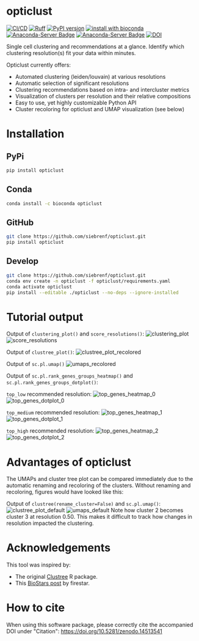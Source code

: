 # opticlust

[![CI/CD](https://github.com/siebrenf/opticlust/actions/workflows/ci-cd.yml/badge.svg)](https://github.com/siebrenf/opticlust/actions/actions/workflows/ci-cd.yml)
[![Ruff](https://img.shields.io/endpoint?url=https://raw.githubusercontent.com/astral-sh/ruff/main/assets/badge/v2.json)](https://github.com/astral-sh/ruff)
[![PyPI version](https://badge.fury.io/py/opticlust.svg)](https://badge.fury.io/py/opticlust)
[![install with bioconda](https://img.shields.io/badge/install%20with-bioconda-brightgreen.svg?style=flat)](http://bioconda.github.io/recipes/opticlust/README.html)
[![Anaconda-Server Badge](https://anaconda.org/bioconda/opticlust/badges/version.svg)](https://anaconda.org/bioconda/opticlust)
[![Anaconda-Server Badge](https://anaconda.org/bioconda/opticlust/badges/downloads.svg)](https://anaconda.org/bioconda/opticlust)
[![DOI](https://zenodo.org/badge/DOI/10.5281/zenodo.14513541.svg)](https://doi.org/10.5281/zenodo.14513541)

Single cell clustering and recommendations at a glance. 
Identify which clustering resolution(s) fit your data within minutes.

Opticlust currently offers:
  - Automated clustering (leiden/louvain) at various resolutions
  - Automatic selection of significant resolutions
  - Clustering recommendations based on intra- and intercluster metrics
  - Visualization of clusters per resolution and their relative compositions 
  - Easy to use, yet highly customizable Python API
  - Cluster recoloring for opticlust and UMAP visualization (see below)


# Installation

## PyPi

```sh
pip install opticlust
```

## Conda

```sh
conda install -c bioconda opticlust
```

## GitHub

```sh
git clone https://github.com/siebrenf/opticlust.git
pip install opticlust
```

## Develop

```sh
git clone https://github.com/siebrenf/opticlust.git
conda env create -n opticlust -f opticlust/requirements.yaml
conda activate opticlust
pip install --editable ./opticlust --no-deps --ignore-installed
```


# Tutorial output

Output of `clustering_plot()` and `score_resolutions()`:
![clustering_plot](imgs/clustering_plot.png)
![score_resolutions](imgs/score_resolutions.png)

Output of `clustree_plot()`:
![clustree_plot_recolored](imgs/clustree_plot_recolored.png)

Output of `sc.pl.umap()`
![umaps_recolored](imgs/umaps_recolored.png)

Output of `sc.pl.rank_genes_groups_heatmap()` and `sc.pl.rank_genes_groups_dotplot()`:

`top_low` recommended resolution:
![top_genes_heatmap_0](imgs/top_genes_heatmap_0.png)
![top_genes_dotplot_0](imgs/top_genes_dotplot_0.png)

`top_medium` recommended resolution:
![top_genes_heatmap_1](imgs/top_genes_heatmap_1.png)
![top_genes_dotplot_1](imgs/top_genes_dotplot_1.png)

`top_high` recommended resolution:
![top_genes_heatmap_2](imgs/top_genes_heatmap_2.png)
![top_genes_dotplot_2](imgs/top_genes_dotplot_2.png)


# Advantages of opticlust

The UMAPs and cluster tree plot can be compared immediately due to the automatic renaming and recoloring of the clusters. 
Without renaming and recoloring, figures would have looked like this:

Output of `clustree(rename_cluster=False)` and `sc.pl.umap()`:
![clustree_plot_default](imgs/clustree_plot_default.png)
![umaps_default](imgs/umaps_default.png)
Note how cluster 2 becomes cluster 3 at resolution 0.50.
This makes it difficult to track how changes in resolution impacted the clustering.


# Acknowledgements

This tool was inspired by:
- The original [Clustree](https://github.com/lazappi/clustree) R package.
- This [BioStars post](https://www.biostars.org/p/9489313/#9489342) by firestar.

# How to cite
When using this software package, please correctly cite the accompanied DOI under "Citation": https://doi.org/10.5281/zenodo.14513541
